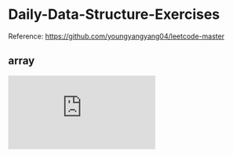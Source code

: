# Daily-Data-Structure-Exercises
Reference: https://github.com/youngyangyang04/leetcode-master
## array
![](https://github.com/BingChenCyn/Daily-Data-Structure-Exercises/blob/06771ffa048953dda8dd186dbd6225c3ae4db84f/%E9%93%BE%E8%A1%A8.py)
